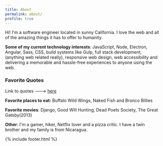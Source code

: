 ```yaml
---
title: About
permalink: about/
profile: true
---
```


Hi! I'm a software engineer located in sunny California. I love the web and all of the amazing things
it has to offer to humanity.

**Some of my current technology interests**:
JavaScript, Node, Electron, Angular, Sass, CSS, build systems like Gulp, full stack development,(anything web related really), responsive web design, web accessibility and delivering a memorable and hassle-free experiences to anyone using the web.

### Favorite Quotes
Link to quotes  ---> [here](https://gist.github.com/cliffordfajardo/3b710aa0b25434efde4a)

**Favorite places to eat:**
Buffalo Wild Wings, Naked Fish and Bronco Billies

**Favorite movies**:
 Django, Good Will Hunting, Dead Poets Society, The Great Gatsby(2013)

**Other**:
I'm a gamer, hiker, Netflix lover and a pizza critic. I have a twin brother and my family is from Nicaragua.


{% include footer.html %}
